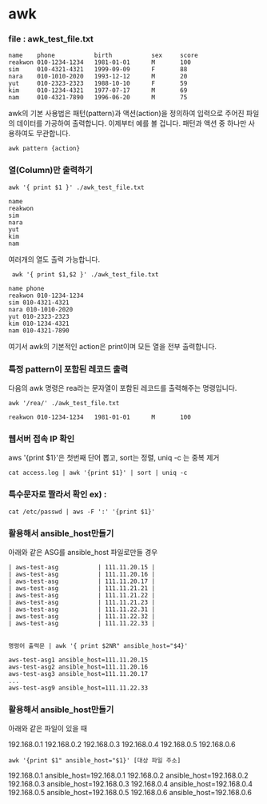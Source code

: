 # awk

### file : awk_test_file.txt

```
name    phone           birth           sex     score
reakwon 010-1234-1234   1981-01-01      M       100
sim     010-4321-4321   1999-09-09      F       88
nara    010-1010-2020   1993-12-12      M       20
yut     010-2323-2323   1988-10-10      F       59
kim     010-1234-4321   1977-07-17      M       69
nam     010-4321-7890   1996-06-20      M       75
```

awk의 기본 사용법은 패턴(pattern)과 액션(action)을 정의하여 입력으로 주어진 파일의 데이터를 가공하여 출력합니다. 이제부터 예를 볼 겁니다. 패턴과 액션 중 하나만 사용하여도 무관합니다.

```
awk pattern {action} 
```

### 열(Column)만 출력하기

```
awk '{ print $1 }' ./awk_test_file.txt
```

```
name
reakwon
sim
nara
yut
kim
nam
```

여러개의 열도 출력 가능합니다.

```
 awk '{ print $1,$2 }' ./awk_test_file.txt
```

```
name phone
reakwon 010-1234-1234
sim 010-4321-4321
nara 010-1010-2020
yut 010-2323-2323
kim 010-1234-4321
nam 010-4321-7890
```

여기서 awk의 기본적인 action은 print이며 모든 열을 전부 출력합니다.

### 특정 pattern이 포함된 레코드 출력

다음의 awk 명령은 rea라는 문자열이 포함된 레코드를 출력해주는 명령입니다. 

```
awk '/rea/' ./awk_test_file.txt
```

```
reakwon 010-1234-1234   1981-01-01      M       100
```

### 웹서버 접속 IP 확인

aws '{print $1}'은 첫번째 단어 뽑고, sort는 정렬, uniq -c 는 중복 제거

```
cat access.log | awk '{print $1}' | sort | uniq -c
```

### 특수문자로 짤라서 확인 ex) :

```
cat /etc/passwd | aws -F ':' '{print $1}'
```

### 활용해서 ansible_host만들기

아래와 같은 ASG를 ansible_host 파일로만들 경우

```
| aws-test-asg           | 111.11.20.15 |
| aws-test-asg           | 111.11.20.16 |
| aws-test-asg           | 111.11.20.17 |
| aws-test-asg           | 111.11.21.21 |
| aws-test-asg           | 111.11.21.22 |
| aws-test-asg           | 111.11.21.23 |
| aws-test-asg           | 111.11.22.31 |
| aws-test-asg           | 111.11.22.32 |
| aws-test-asg           | 111.11.22.33 |


명령어 출력문 | awk '{ print $2NR" ansible_host="$4}'

aws-test-asg1 ansible_host=111.11.20.15
aws-test-asg2 ansible_host=111.11.20.16
aws-test-asg3 ansible_host=111.11.20.17
...
aws-test-asg9 ansible_host=111.11.22.33
```
### 활용해서 ansible_host만들기

아래와 같은 파일이 있을 때

192.168.0.1
192.168.0.2
192.168.0.3
192.168.0.4
192.168.0.5
192.168.0.6

```
awk '{print $1" ansible_host="$1}' [대상 파일 주소]
```

192.168.0.1 ansible_host=192.168.0.1
192.168.0.2 ansible_host=192.168.0.2
192.168.0.3 ansible_host=192.168.0.3
192.168.0.4 ansible_host=192.168.0.4
192.168.0.5 ansible_host=192.168.0.5
192.168.0.6 ansible_host=192.168.0.6






